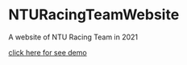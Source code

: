 # NTURacingTeamWebsite
A website of NTU Racing Team in 2021

[click here for see demo](https://tsai-you-shin.github.io/NTURacingTeamWebsite/)
